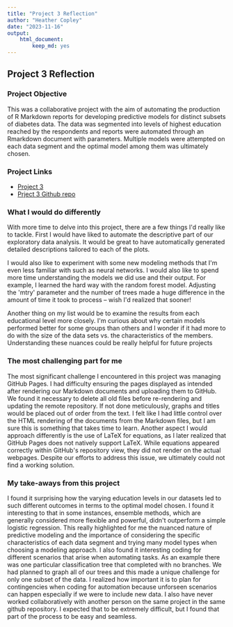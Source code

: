 ```yaml
---
title: "Project 3 Reflection"
author: "Heather Copley"
date: "2023-11-16"
output: 
    html_document:
        keep_md: yes
---
```


## Project 3 Reflection

### Project Objective

This was a collaborative project with the aim of automating the production of R Markdown reports for developing predictive models for distinct subsets of diabetes data. The data was segmented into levels of highest education reached by the respondents and reports were automated through an Rmarkdown document with parameters. Multiple models were attempted on each data segment and the optimal model among them was ultimately chosen. 

### Project Links

* [Project 3 ](https://hcopley.github.io/ST558_Project_3/)
* [Prject 3 Github repo](https://github.com/hcopley/ST558_Project_3)


### What I would do differently

With more time to delve into this project, there are a few things I'd really like to tackle. First I would have liked to automate the descriptive part of our exploratory data analysis. It would be great to have automatically generated detailed descriptions tailored to each of the plots.

I would also like to experiment with some new modeling methods that I'm even less familiar with such as neural networks. I would also like to spend more time understanding the models we did use and their output. For example, I learned the hard way with the random forest model. Adjusting the 'mtry' parameter and the number of trees made a huge difference in the amount of time it took to process – wish I'd realized that sooner!

Another thing on my list would be to examine the results from each educational level more closely. I'm curious about why certain models performed better for some groups than others and I wonder if it had more to do with the size of the data sets vs. the characteristics of the members. Understanding these nuances could be really helpful for future projects


### The most challenging part for me

The most significant challenge I encountered in this project was managing GitHub Pages. I had difficulty ensuring the pages displayed as intended after rendering our Markdown documents and uploading them to GitHub. We found it necessary to delete all old files before re-rendering and updating the remote repository. If not done meticulously, graphs and titles would be placed out of order from the text. I felt like I had little control over the HTML rendering of the documents from the Markdown files, but I am sure this is something that takes time to learn. Another aspect I would approach differently is the use of LaTeX for equations, as I later realized that GitHub Pages does not natively support LaTeX. While equations appeared correctly within GitHub's repository view, they did not render on the actual webpages. Despite our efforts to address this issue, we ultimately could not find a working solution. 


### My take-aways from this project

I found it surprising how the varying education levels in our datasets led to such different outcomes in terms to the optimal model chosen. I found it interesting to that in some instances, ensemble methods, which are generally considered more flexible and powerful, didn't outperform a simple logistic regression. This really highlighted for me the nuanced nature of predictive modeling and the importance of considering the specific characteristics of each data segment and trying many model types when choosing a modeling approach. I also found it interesting coding for different scenarios that arise when automating tasks. As an example there was one particular classification tree that completed with no branches. We had planned to graph all of our trees and this made a unique challenge for only one subset of the data. I realized how important it is to plan for contingencies when coding for automation because unforseen scenarios can happen especially if we were to include new data. I also have never worked collaboratively with another person on the same project in the same github repository. I expected that to be extremely difficult, but I found that part of the process to be easy and seamless.



